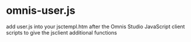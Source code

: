 ﻿# omnis-user.js

add user.js into your jsctempl.htm 
after the Omnis Studio JavaScript client scripts 
to give the jsclient additional functions


<!-- Omnis Studio JavaScript client scripts -->
<script type="text/javascript" src="scripts/811/ssz.js"></script>
<script type="text/javascript" src="scripts/811/omjsclnt.js"></script>
<script type="text/javascript" src="scripts/811/omjqclnt.js"></script>


<!-- Edit user.js to enhance the jsclient with your functions-->
<script type="text/javascript" src="scripts/user.js"></script>